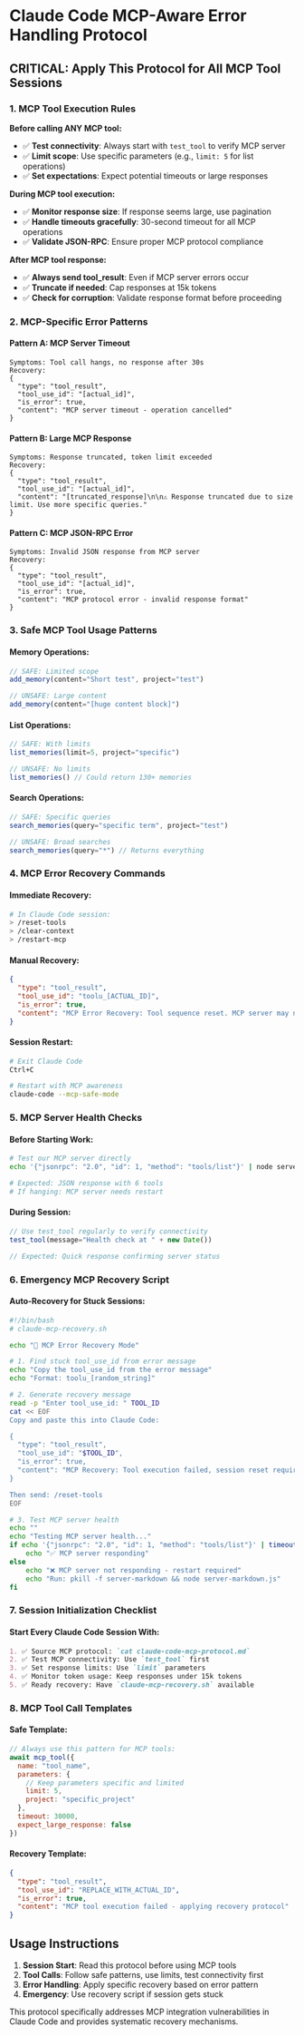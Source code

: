 # Claude Code MCP-Aware Error Handling Protocol

## **CRITICAL: Apply This Protocol for All MCP Tool Sessions**

### **1. MCP Tool Execution Rules**

**Before calling ANY MCP tool:**
- ✅ **Test connectivity**: Always start with `test_tool` to verify MCP server
- ✅ **Limit scope**: Use specific parameters (e.g., `limit: 5` for list operations)
- ✅ **Set expectations**: Expect potential timeouts or large responses

**During MCP tool execution:**
- ✅ **Monitor response size**: If response seems large, use pagination
- ✅ **Handle timeouts gracefully**: 30-second timeout for all MCP operations
- ✅ **Validate JSON-RPC**: Ensure proper MCP protocol compliance

**After MCP tool response:**
- ✅ **Always send tool_result**: Even if MCP server errors occur
- ✅ **Truncate if needed**: Cap responses at 15k tokens
- ✅ **Check for corruption**: Validate response format before proceeding

### **2. MCP-Specific Error Patterns**

#### **Pattern A: MCP Server Timeout**
```
Symptoms: Tool call hangs, no response after 30s
Recovery:
{
  "type": "tool_result",
  "tool_use_id": "[actual_id]",
  "is_error": true,
  "content": "MCP server timeout - operation cancelled"
}
```

#### **Pattern B: Large MCP Response**
```
Symptoms: Response truncated, token limit exceeded
Recovery:
{
  "type": "tool_result", 
  "tool_use_id": "[actual_id]",
  "content": "[truncated_response]\n\n⚠️ Response truncated due to size limit. Use more specific queries."
}
```

#### **Pattern C: MCP JSON-RPC Error**
```
Symptoms: Invalid JSON response from MCP server
Recovery:
{
  "type": "tool_result",
  "tool_use_id": "[actual_id]",
  "is_error": true,
  "content": "MCP protocol error - invalid response format"
}
```

### **3. Safe MCP Tool Usage Patterns**

#### **Memory Operations:**
```javascript
// SAFE: Limited scope
add_memory(content="Short test", project="test")

// UNSAFE: Large content
add_memory(content="[huge content block]")
```

#### **List Operations:**
```javascript
// SAFE: With limits
list_memories(limit=5, project="specific")

// UNSAFE: No limits  
list_memories() // Could return 130+ memories
```

#### **Search Operations:**
```javascript
// SAFE: Specific queries
search_memories(query="specific term", project="test")

// UNSAFE: Broad searches
search_memories(query="*") // Returns everything
```

### **4. MCP Error Recovery Commands**

#### **Immediate Recovery:**
```bash
# In Claude Code session:
> /reset-tools
> /clear-context
> /restart-mcp
```

#### **Manual Recovery:**
```json
{
  "type": "tool_result",
  "tool_use_id": "toolu_[ACTUAL_ID]",
  "is_error": true,
  "content": "MCP Error Recovery: Tool sequence reset. MCP server may need restart."
}
```

#### **Session Restart:**
```bash
# Exit Claude Code
Ctrl+C

# Restart with MCP awareness
claude-code --mcp-safe-mode
```

### **5. MCP Server Health Checks**

#### **Before Starting Work:**
```bash
# Test our MCP server directly
echo '{"jsonrpc": "2.0", "id": 1, "method": "tools/list"}' | node server-markdown.js

# Expected: JSON response with 6 tools
# If hanging: MCP server needs restart
```

#### **During Session:**
```javascript
// Use test_tool regularly to verify connectivity
test_tool(message="Health check at " + new Date())

// Expected: Quick response confirming server status
```

### **6. Emergency MCP Recovery Script**

#### **Auto-Recovery for Stuck Sessions:**
```bash
#!/bin/bash
# claude-mcp-recovery.sh

echo "🚨 MCP Error Recovery Mode"

# 1. Find stuck tool_use_id from error message
echo "Copy the tool_use_id from the error message"
echo "Format: toolu_[random_string]"

# 2. Generate recovery message
read -p "Enter tool_use_id: " TOOL_ID
cat << EOF
Copy and paste this into Claude Code:

{
  "type": "tool_result",
  "tool_use_id": "$TOOL_ID",
  "is_error": true,
  "content": "MCP Recovery: Tool execution failed, session reset required"
}

Then send: /reset-tools
EOF

# 3. Test MCP server health
echo ""
echo "Testing MCP server health..."
if echo '{"jsonrpc": "2.0", "id": 1, "method": "tools/list"}' | timeout 10 node server-markdown.js > /dev/null 2>&1; then
    echo "✅ MCP server responding"
else
    echo "❌ MCP server not responding - restart required"
    echo "Run: pkill -f server-markdown && node server-markdown.js"
fi
```

### **7. Session Initialization Checklist**

#### **Start Every Claude Code Session With:**
```markdown
1. ✅ Source MCP protocol: `cat claude-code-mcp-protocol.md`
2. ✅ Test MCP connectivity: Use `test_tool` first
3. ✅ Set response limits: Use `limit` parameters
4. ✅ Monitor token usage: Keep responses under 15k tokens
5. ✅ Ready recovery: Have `claude-mcp-recovery.sh` available
```

### **8. MCP Tool Call Templates**

#### **Safe Template:**
```javascript
// Always use this pattern for MCP tools:
await mcp_tool({
  name: "tool_name",
  parameters: {
    // Keep parameters specific and limited
    limit: 5,
    project: "specific_project"
  },
  timeout: 30000,
  expect_large_response: false
})
```

#### **Recovery Template:**
```json
{
  "type": "tool_result",
  "tool_use_id": "REPLACE_WITH_ACTUAL_ID",
  "is_error": true,
  "content": "MCP tool execution failed - applying recovery protocol"
}
```

## **Usage Instructions**

1. **Session Start**: Read this protocol before using MCP tools
2. **Tool Calls**: Follow safe patterns, use limits, test connectivity first  
3. **Error Handling**: Apply specific recovery based on error pattern
4. **Emergency**: Use recovery script if session gets stuck

This protocol specifically addresses MCP integration vulnerabilities in Claude Code and provides systematic recovery mechanisms.